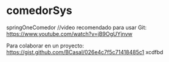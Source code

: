 # comedorSys

springOneComedor //video recomendado para usar Git: https://www.youtube.com/watch?v=jB9OgUYjnvw

Para colaborar en un proyecto: https://gist.github.com/BCasal/026e4c7f5c71418485c1
xcdfbd
